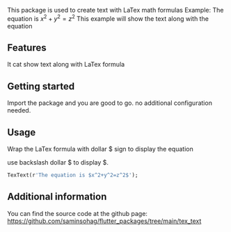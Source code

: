 This package is used to create text with LaTex math formulas
Example: The equation is $x^2+y^2=z^2$
This example will show the text along with the equation

## Features

It cat show text along with LaTex formula

## Getting started

Import the package and you are good to go.
no additional configuration needed.

## Usage

Wrap the LaTex formula with dollar $ sign to display the equation

use backslash dollar \$ to display $.

```dart
TexText(r'The equation is $x^2+y^2=z^2$');
```

## Additional information

You can find the source code at the github page:
https://github.com/saminsohag/flutter_packages/tree/main/tex_text
